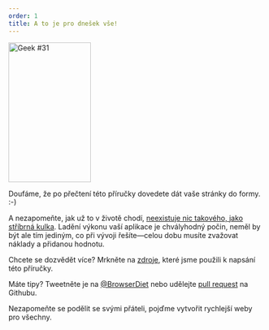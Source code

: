 ```yaml
---
order: 1
title: A to je pro dnešek vše!
---
```


<div class="img-right">
  <img id="geek-31" src="http://browserdiet.com/img/31.png" alt="Geek #31" width="162" height="275" />
</div>

Doufáme, že po přečtení této příručky dovedete dát vaše stránky do formy. :-)

A nezapomeňte, jak už to v životě chodí, [neexistuje nic takového, jako stříbrná kulka](http://www.cs.nott.ac.uk/~cah/G51ISS/Documents/NoSilverBullet.html). Ladění výkonu vaší aplikace je chvályhodný počin, neměl by být ale tím jediným, co při vývoji řešíte&mdash;celou dobu musíte zvažovat náklady a přidanou hodnotu.

Chcete se dozvědět více? Mrkněte na [zdroje](https://github.com/zenorocha/browser-diet/wiki/References), které jsme použili k napsání této příručky.

Máte tipy? Tweetněte je na [@BrowserDiet](http://twitter.com/browserdiet/) nebo udělejte [pull request](https://github.com/zenorocha/browser-diet) na Githubu.

Nezapomeňte se podělit se svými přáteli, pojďme vytvořit rychlejší weby pro všechny.
